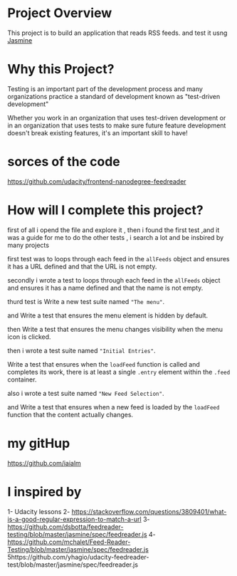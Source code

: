# Project Overview

This project is to build an application that reads RSS feeds. and test it usng [Jasmine](http://jasmine.github.io/) 

# Why this Project?

Testing is an important part of the development process and many organizations practice a standard of development known as "test-driven development"

Whether you work in an organization that uses test-driven development or in an organization that uses tests to make sure future feature development doesn't break existing features, it's an important skill to have!


# sorces of the code 
https://github.com/udacity/frontend-nanodegree-feedreader

# How will I complete this project?
first of all i opend the file and explore it , then i found the first test ,and it was a guide for me to do the other tests , i search a lot and be insbired by many projects 

first test was to loops through each feed in the `allFeeds` object and ensures it has a URL defined and that the URL is not empty.

secondly i wrote  a test to loops through each feed in the `allFeeds` object and ensures it has a name defined and that the name is not empty.

thurd test is Write a new test suite named `"The menu"`.

and Write a test that ensures the menu element is hidden by default.

then Write a test that ensures the menu changes visibility when the menu icon is clicked. 

then i wrote  a test suite named `"Initial Entries"`.

Write a test that ensures when the `loadFeed` function is called and completes its work, there is at least a single `.entry` element within the `.feed` container.

also i wrote a test suite named `"New Feed Selection"`.

 and Write a test that ensures when a new feed is loaded by the `loadFeed` function that the content actually changes.
 
 # my gitHup
 https://github.com/iaialm
 
 # I inspired by 
 1- Udacity lessons 
 2- https://stackoverflow.com/questions/3809401/what-is-a-good-regular-expression-to-match-a-url
 3-https://github.com/dsbotta/feedreader-testing/blob/master/jasmine/spec/feedreader.js
 4-https://github.com/mchalet/Feed-Reader-Testing/blob/master/jasmine/spec/feedreader.js
 5https://github.com/yhagio/udacity-feedreader-test/blob/master/jasmine/spec/feedreader.js
 
 